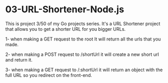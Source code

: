 # 03-URL-Shortener-Node.js
This is project 3/50 of my Go projects series. It's a URL Shortener project that allows you to get a shorter URL for you bigger URLs.

1- when making a GET request to the root It will return all the urls that you made.

2- when making a POST request to /shortUrl it will create a new short url and return it.

3- when making a GET request to /:shortUrl it will return an object with the full URL so you redirect on the front-end.